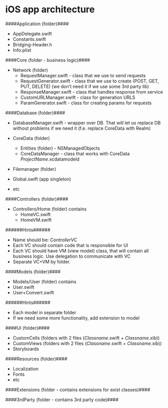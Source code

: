 # iOS app architecture

####Application (folder)####
* AppDelegate.swift 	
* Constants.swift 	
* Bridging-Header.h 
* Info.plist

####Core (folder - business logic)####
* Network (folder)
  * RequestManager.swift - class that we use to send requests
  * RequestGenerator.swift - class that we use to create (POST, GET, PUT, DELETE) (we don’t need it if we use some 3rd party lib)
  * ResponseManager.swift - class that handles response from service
  * CustomURLManager.swift - class for generation URLS
  * ParamGenerator.swift - class for creating params for requests
 
####Database (folder)####
* DatabaseManager.swift - wrapper over DB. That will let us replace DB without problems if we need it (f.e. replace CoreData with Realm) 
* CoreData (folder)
  * Entities (folder) - NSManagedObjects
  * CoreDataManager - class that works with CoreData
*ProjectName*.xcdatamodeld

* Filemanager (folder)
* Global.swift (app singleton)
* etc

####Controllers (folder)####
* Controllers/Home (folder) contains
  * HomeVC.swift
  * HomeVM.swift

######Hints######
- Name should be: *Controller*VC
- Each VC should contain code that is responsible for UI
- Each VC should have VM (view model) class, that will contain all business logic. Use delegation to communicate with VC
- Separate VC+VM by folder.

####Models (folder)####
* Models/User (folder) contains
 * User.swift
 * User+Convert.swift

######Hints######
- Each model in separate folder
- If we need some more functionality, add extension to model
 
####UI (folder)####
* CustomCells (folders with 2 files (*Classname*.swift + *Classname*.xib))
* CustomViews (folders with 2 files (*Classname*.swift + *Classname*.xib))
* Storyboards

####Resources (folder)####
* Localization
* Fonts
* etc

####Extensions (folder - contains extensions for exist classes)####

####3rdParty  (folder - contains 3rd party code)####
